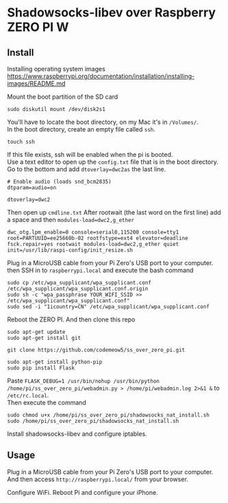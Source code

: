 # Shadowsocks-libev over Raspberry ZERO PI W

## Install

Installing operating system images  
https://www.raspberrypi.org/documentation/installation/installing-images/README.md

Mount the boot partition of the SD card

    sudo diskutil mount /dev/disk2s1

You'll have to locate the boot directory, on my Mac it's in `/Volumes/`.  
In the boot directory, create an empty file called `ssh`.

    touch ssh

If this file exists, ssh will be enabled when the pi is booted.  
Use a text editor to open up the `config.txt` file that is in the boot directory. Go to the bottom and add `dtoverlay=dwc2as` the last line.

    # Enable audio (loads snd_bcm2835)
    dtparam=audio=on

    dtoverlay=dwc2

Then open up `cmdline.txt` After rootwait (the last word on the first line) add a space and then `modules-load=dwc2,g_ether`

    dwc_otg.lpm_enable=0 console=serial0,115200 console=tty1 root=PARTUUID=ee25660b-02 rootfstype=ext4 elevator=deadline fsck.repair=yes rootwait modules-load=dwc2,g_ether quiet init=/usr/lib/raspi-config/init_resize.sh

Plug in a MicroUSB cable from your Pi Zero's USB port to your computer. then SSH in to `raspberrypi.local` and execute the bash command

    sudo cp /etc/wpa_supplicant/wpa_supplicant.conf /etc/wpa_supplicant/wpa_supplicant.conf.origin
    sudo sh -c "wpa_passphrase YOUR_WIFI_SSID >> /etc/wpa_supplicant/wpa_supplicant.conf"
    sudo sed -i "1icountry=CN" /etc/wpa_supplicant/wpa_supplicant.conf

Reboot the ZERO PI. And then clone this repo

    sudo apt-get update
    sudo apt-get install git
    
    git clone https://github.com/codemeow5/ss_over_zero_pi.git
    
    sudo apt-get install python-pip
    sudo pip install Flask

Paste `FLASK_DEBUG=1 /usr/bin/nohup /usr/bin/python /home/pi/ss_over_zero_pi/webadmin.py > /home/pi/webadmin.log 2>&1 &` to `/etc/rc.local`.  
Then execute the command

    sudo chmod u+x /home/pi/ss_over_zero_pi/shadowsocks_nat_install.sh
    sudo /home/pi/ss_over_zero_pi/shadowsocks_nat_install.sh

Install shadowsocks-libev and configure iptables.

## Usage

Plug in a MicroUSB cable from your Pi Zero's USB port to your computer. And then access `http://raspberrypi.local/` from your browser.

Configure WiFi. Reboot Pi and configure your iPhone.

